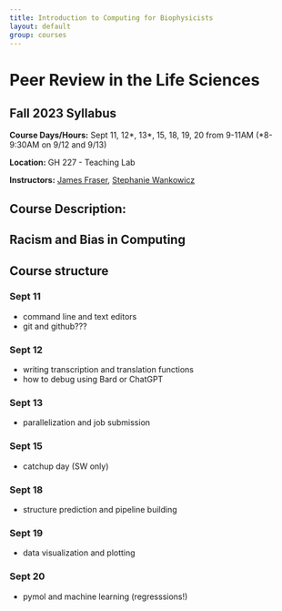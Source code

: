 ```yaml
---
title: Introduction to Computing for Biophysicists
layout: default
group: courses
---
```


# Peer Review in the Life Sciences

## Fall 2023 Syllabus

**Course Days/Hours:** Sept 11, 12*, 13*, 15, 18, 19, 20 from 9-11AM (*8-9:30AM on 9/12 and 9/13)

**Location:** GH 227 - Teaching Lab

**Instructors:** [James Fraser](mailto:jfraser@fraserlab.com), [Stephanie Wankowicz](mailto:stephanie.wankowicz@ucsf.edu)



## Course Description:



## Racism and Bias in Computing



## Course structure

### Sept 11
- command line and text editors
- git and github???

### Sept 12
- writing transcription and translation functions
- how to debug using Bard or ChatGPT

### Sept 13
- parallelization and job submission

### Sept 15
- catchup day (SW only)

### Sept 18
- structure prediction and pipeline building

### Sept 19
- data visualization and plotting

### Sept 20
- pymol and machine learning (regresssions!)